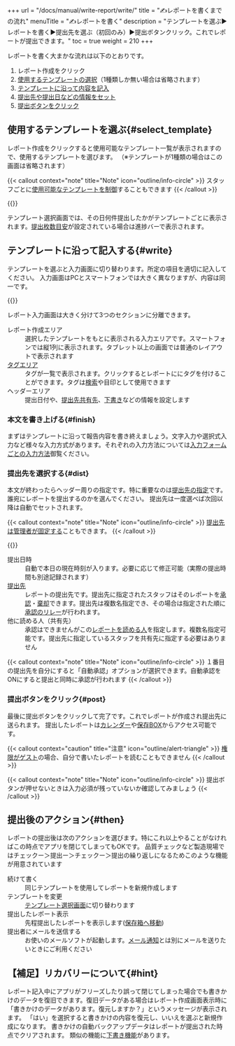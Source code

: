 +++
url = "/docs/manual/write-report/write/"
title = "✍️レポートを書くまでの流れ"
menuTitle = "✍️レポートを書く"
description = "テンプレートを選ぶ▶レポートを書く▶提出先を選ぶ（初回のみ）▶提出ボタンクリック。これでレポートが提出できます。"
toc = true
weight = 210
+++

レポートを書く大まかな流れは以下のとおりです。

1. レポート作成をクリック
2. [使用するテンプレートの選択](#select_template)（1種類しか無い場合は省略されます）
3. [テンプレートに沿って内容を記入](#write)
4. [提出先や提出日などの情報をセット](#dist)
5. [提出ボタンをクリック](#post)

## 使用するテンプレートを選ぶ{#select_template}

レポート作成をクリックすると使用可能なテンプレート一覧が表示されますので、使用するテンプレートを選びます。
（※テンプレートが1種類の場合はこの画面は省略されます）

{{< callout context="note" title="Note" icon="outline/info-circle" >}}
スタッフごとに[使用可能なテンプレートを制御](/docs/manual/initial-setting/staff-local/template/)することもできます
{{< /callout >}}

{{<icatch filename="img/report-template-select" msg="まずは使うテンプレートを選ぼう。テンプレートは名前順に並ぶよ" alice="guide">}}

テンプレート選択画面では、その日何件提出したかがテンプレートごとに表示されます。[提出枚数目安](/docs/manual/initial-setting/template/make/#memo)が設定されている場合は進捗バーで表示されます。

## テンプレートに沿って記入する{#write}

テンプレートを選ぶと入力画面に切り替わります。所定の項目を適切に記入してください。
入力画面はPCとスマートフォンでは大きく異なりますが、内容は同一です。

{{<icatch filename="img/write-report" msg="レポートの作成画面です。設問に沿って内容を入力して行きます" alice="pc">}}

レポート入力画面は大きく分けて3つのセクションに分離できます。

<dl class="basic">
<dt>レポート作成エリア</dt>
<dd>選択したテンプレートをもとに表示される入力エリアです。スマートフォンでは縦1列に表示されます。タブレット以上の画面では普通のレイアウトで表示されます</dd>
<dt><a href="/docs/manual/initial-setting/advanced-setting/tag/">タグエリア</a></dt>
<dd>タグが一覧で表示されます。クリックするとレポートににタグを付けることができます。タグは<a href="/docs/manual/read-report/list/#searchFunction">検索</a>や目印として使用できます</dd>
<dt>ヘッダーエリア</dt>
<dd>提出日付や、<a href="/docs/manual/write-report/dist/">提出先共有先</a>、<a href="/docs/manual/write-report/draft/">下書き</a>などの情報を設定します</dd>
</dl>

### 本文を書き上げる{#finish}

まずはテンプレートに沿って報告内容を書き終えましょう。文字入力や選択式入力など様々な入力方式があります。それぞれの入力方法については[入力フォームごとの入力方法](/docs/manual/write-report/parts/)御覧ください。

### 提出先を選択する{#dist}

本文が終わったらヘッダー周りの指定です。特に重要なのは<a href="/docs/manual/write-report/dist/">提出先の指定</a>です。誰宛にレポートを提出するのかを選んでください。 提出先は一度選べば次回以降は自動でセットされます。

{{< callout context="note" title="Note" icon="outline/info-circle" >}}
[提出先は管理者が固定する](/docs/manual/initial-setting/staff-local/dist/)こともできます。
{{< /callout >}}

{{<icatch filename="img/report-header" msg="レポートの提出日・提出先といったヘッダ情報を入力します">}}

<dl class="basic">
<dt>提出日時</dt>
<dd>自動で本日の現在時刻が入ります。必要に応じて修正可能（実際の提出時間も別途記録されます）</dd>
<dt><a href="/docs/manual/write-report/dist/">提出先</a></dt>
<dd>レポートの提出先です。提出先に指定されたスタッフはそのレポートを<a href="/docs/manual/read-report/state/#agree">承認</a>・<a href="/docs/manual/read-report/state/#reject">棄却</a>できます。提出先は複数名指定でき、その場合は指定された順に<a href="/docs/manual/read-report/state/#relay">承認のリレー</a>が行われます。</dd>
<dt>他に読める人（共有先）</dt>
<dd>承認はできませんがこの<a href="/docs/manual/read-report/state/#readed">レポートを読める人</a>を指定します。複数名指定可能です。提出先に指定しているスタッフを共有先に指定する必要はありません</dd>
</dl>

{{< callout context="note" title="Note" icon="outline/info-circle" >}}
１番目の提出先を自分にすると「自動承認」オプションが選択できます。自動承認をONにすると提出と同時に承認が行われます
{{< /callout >}}

### 提出ボタンをクリック{#post}

最後に提出ボタンをクリックして完了です。これでレポートが作成され提出先に送られます。
提出したレポートは[カレンダー](/docs/manual/read-report/list/#calendar)や[保存BOX](/docs/manual/read-report/list/#listbox)からアクセス可能です。

{{< callout context="caution" title="注意" icon="outline/alert-triangle" >}}
[権限がゲスト](/docs/manual/initial-setting/staff/rank/#others)の場合、自分で書いたレポートを読むこともできません
{{< /callout >}}

{{< callout context="note" title="Note" icon="outline/info-circle" >}}
提出ボタンが押せないときは入力必須が残っていないか確認してみましょう
{{< /callout >}}

## 提出後のアクション{#then}

レポートの提出後は次のアクションを選びます。特にこれ以上やることがなければこの時点でアプリを閉じてしまってもOKです。
品質チェックなど製造現場ではチェックー＞提出ー＞チェックー＞提出の繰り返しになるためこのような機能が用意されています

<dl class="basic">
<dt>続けて書く</dt>
<dd>同じテンプレートを使用してレポートを新規作成します</dd>
<dt>テンプレートを変更</dt>
<dd><a href="#select_template">テンプレート選択画面</a>に切り替わります</dd>
<dt>提出したレポート表示</dt>
<dd>先程提出したレポートを表示します(<a href="/docs/manual/read-report/list/">保存箱へ移動</a>)</dd>
<dt>提出者にメールを送信する</dt>
<dd>お使いのメールソフトが起動します。<a href="/docs/manual/utils/notice/#email">メール通知</a>とは別にメールを送りたいときにご利用ください</dd>
</dl>

## 【補足】リカバリーについて{#hint}

レポート記入中にアプリがフリーズしたり誤って閉じてしまった場合でも書きかけのデータを復旧できます。復旧データがある場合はレポート作成画面表示時に「書きかけのデータがあります。復元しますか？」というメッセージが表示されます。
「はい」を選択すると書きかけの内容を復元し、いいえを選ぶと新規作成になります。
書きかけの自動バックアップデータはレポートが提出された時点でクリアされます。
類似の機能に[下書き機能](/docs/manual/write-report/draft/)があります。
